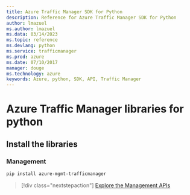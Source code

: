 ```yaml
---
title: Azure Traffic Manager SDK for Python
description: Reference for Azure Traffic Manager SDK for Python
author: lmazuel
ms.author: lmazuel
ms.data: 03/14/2023
ms.topic: reference
ms.devlang: python
ms.service: trafficmanager
ms.prod: azure
ms.date: 07/10/2017
manager: douge
ms.technology: azure
keywords: Azure, python, SDK, API, Traffic Manager
---
```

# Azure Traffic Manager libraries for python

## Install the libraries

### Management

```bash
pip install azure-mgmt-trafficmanager
```

> [!div class="nextstepaction"]
> [Explore the Management APIs](/python/api/overview/azure/trafficmanager/management)
